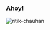 ### Ahoy!
<p><img align="center" src="https://github-readme-stats.vercel.app/api?username=ritik-chauhan&show_icons=true&theme=radical&count_private=true" alt="ritik-chauhan" /></p>



